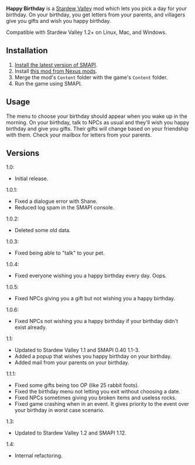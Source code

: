 **Happy Birthday** is a [Stardew Valley](http://stardewvalley.net/) mod which lets you pick a day
for your birthday. On your birthday, you get letters from your parents, and villagers give you
gifts and wish you happy birthday.

Compatible with Stardew Valley 1.2+ on Linux, Mac, and Windows.

## Installation
1. [Install the latest version of SMAPI](https://github.com/Pathoschild/SMAPI/releases).
2. Install [this mod from Nexus mods](http://www.nexusmods.com/stardewvalley/mods/520).
3. Merge the mod's `Content` folder with the game's `Content` folder.
4. Run the game using SMAPI.

## Usage
The menu to choose your birthday should appear when you wake up in the morning. On your birthday,
talk to NPCs as usual and they'll wish you happy birthday and give you gifts. Their gifts will
change based on your friendship with them. Check your mailbox for letters from your parents.

## Versions
1.0:
* Initial release.

1.0.1:
* Fixed a dialogue error with Shane.
* Reduced log spam in the SMAPI console.

1.0.2:
* Deleted some old data.

1.0.3:
* Fixed being able to "talk" to your pet.

1.0.4:
* Fixed everyone wishing you a happy birthday every day. Oops.

1.0.5:
* Fixed NPCs giving you a gift but not wishing you a happy birthday.

1.0.6:
* Fixed NPCs not wishing you a happy birthday if your birthday didn't exist already.

1.1:
* Updated to Stardew Valley 1.1 and SMAPI 0.40 1.1-3.
* Added a popup that wishes you happy birthday on your birthday.
* Added mail from your parents on your birthday.

1.1.1:
* Fixed some gifts being too OP (like 25 rabbit foots).
* Fixed the birthday menu not letting you exit without choosing a date.
* Fixed NPCs sometimes giving you broken items and useless rocks.
* Fixed game crashing when in an event. It gives priority to the event over your birthday in worst case scenario.

1.3:
* Updated to Stardew Valley 1.2 and SMAPI 1.12.

1.4:
* Internal refactoring.
